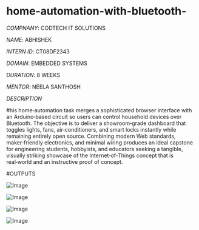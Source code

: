 # home-automation-with-bluetooth-

*COMPNANY*: CODTECH IT SOLUTIONS

*NAME*: ABHISHEK

*INTERN ID*: CT08DF2343

*DOMAIN*: EMBEDDED SYSTEMS

*DURATION*: 8 WEEKS

*MENTOR*: NEELA SANTHOSH

*DESCRIPTION*

#his home‑automation task merges a sophisticated browser interface with an Arduino‑based circuit so users can control household devices over Bluetooth. The objective is to deliver a showroom‑grade dashboard that toggles lights, fans, air‑conditioners, and smart locks instantly while remaining entirely open source. Combining modern Web standards, maker‑friendly electronics, and minimal wiring produces an ideal capstone for engineering students, hobbyists, and educators seeking a tangible, visually striking showcase of the Internet‑of‑Things concept that is real‑world and an instructive proof of concept.

#OUTPUTS

![Image](https://github.com/user-attachments/assets/97fb4399-9d8d-4d92-aaba-015e8726cc78)

![Image](https://github.com/user-attachments/assets/31c7495e-d3d1-41c0-a26f-0d6625786b3d)

![Image](https://github.com/user-attachments/assets/ba6cde5c-9064-4205-86bc-fc553931710e)

![Image](https://github.com/user-attachments/assets/869f855e-8681-45d6-ac7f-2504c87fe344)
